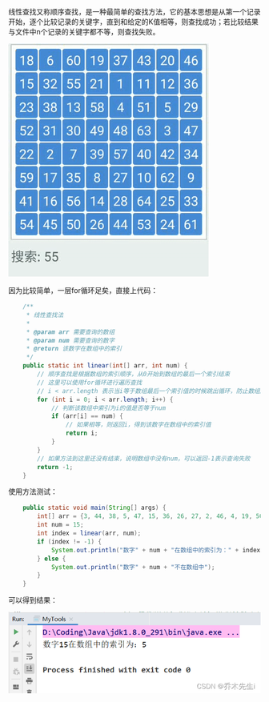 线性查找又称顺序查找，是一种最简单的查找方法，它的基本思想是从第一个记录开始，逐个比较记录的关键字，直到和给定的K值相等，则查找成功；若比较结果与文件中n个记录的关键字都不等，则查找失败。


![](assets/线性查找/cf7d854c47794226989fdbc7887fa259.gif)

因为比较简单，一层for循环足矣，直接上代码：

```java
    /**
     * 线性查找法
     *
     * @param arr 需要查询的数组
     * @param num 需要查询的数字
     * @return 该数字在数组中的索引
     */
    public static int linear(int[] arr, int num) {
        // 顺序查找是根据数组的索引顺序，从0开始到数组的最后一个索引结束
        // 这里可以使用for循环进行遍历查找
        // i < arr.length 表示当i等于数组最后一个索引值的时候跳出循环，防止数组越界异常
        for (int i = 0; i < arr.length; i++) {
            // 判断该数组中索引为i的值是否等于num
            if (arr[i] == num) {
                // 如果相等，则返回i，得到该数字在数组中的索引值
                return i;
            }
        }
        // 如果方法到这里还没有结束，说明数组中没有num，可以返回-1表示查询失败
        return -1;
    }

```


使用方法测试：

```java
    public static void main(String[] args) {
        int[] arr = {3, 44, 38, 5, 47, 15, 36, 26, 27, 2, 46, 4, 19, 50, 48};
        int num = 15;
        int index = linear(arr, num);
        if (index != -1) {
            System.out.println("数字" + num + "在数组中的索引为：" + index);
        } else {
            System.out.println("数字" + num + "不在数组中");
        }
    }
```

可以得到结果：

![](assets/线性查找/image-20240429181156481.png)
